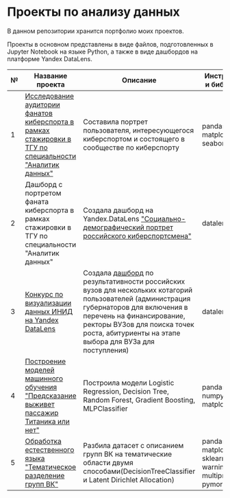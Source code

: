 # Проекты по анализу данных
В данном репозитории хранится портфолио моих проектов.

Проекты в основном представлены в виде файлов, подготовленных в Jupyter Notebook на языке Python, а также в виде дашбордов на платформе Yandex DataLens.

№|Название проекта|Описание|Инструменты и библиотеки
-|----------------|--------|---------------------------------------
1|[Исследование аудитории фанатов киберспорта в рамках стажировки в ТГУ по специальности "Аналитик данных"](https://github.com/Lenupcik/portfolio/blob/main/Cyber.ipynb) |Составила портрет пользователя, интересующегося киберспортом и состоящего в сообществе по киберспорту|pandas, matplotlib, seaborn
2|Дашборд с портретом фаната киберспорта в рамках стажировки в ТГУ по специальности "Аналитик данных"|Создала дашборд на Yandex.DataLens ["Cоциально-демографический портрет российского киберспортсмена"](https://datalens.yandex/daflqs6wae7i5)|datalens.yandex
3|[Конкурс по визуализации данных ИНИД на Yandex DataLens](https://diagram-contest.ru/)| Создала [дашборд](https://datalens.yandex/1wwanbydjzsmt) по результативности российских вузов для нескольких котагорий пользователей (администрация губернаторов для включения в перечень на финансирование, ректоры ВУЗов для поиска точек роста, абитуриенты на этапе выбора для ВУЗа для поступления)|datalens.yandex
4|[Построение моделей машинного обучения "Предсказание выживет пассажир Титаника или нет"](https://github.com/Lenupcik/portfolio/blob/main/ML.ipynb) |Построила модели Logistic Regression, Decision Tree, Random Forest, Gradient Boosting, MLPClassifier|pandas, sklearn, numpy, matplotlib
5|[Обработка естественного языка "Тематическое разделение групп ВК"](https://github.com/Lenupcik/portfolio/blob/main/NLP.ipynb) |Разбила датасет с описанием групп ВК на тематические области двумя способами(DecisionTreeClassifier и Latent Dirichlet Allocation)|pandas, numpy, matplotlib, nltk, sklearn, warnings, multiprocessing, pymorphy2
